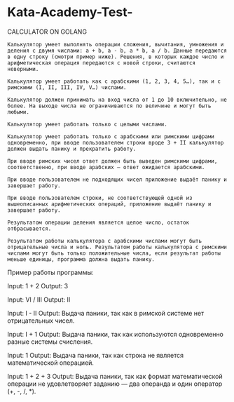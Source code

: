 # Kata-Academy-Test-

CALCULATOR ON GOLANG


    Калькулятор умеет выполнять операции сложения, вычитания, умножения и деления с двумя числами: a + b, a - b, a * b, a / b. Данные передаются в одну строку (смотри пример ниже). Решения, в которых каждое число и арифметическая операция передаются с новой строки, считаются неверными.

    Калькулятор умеет работать как с арабскими (1, 2, 3, 4, 5…), так и с римскими (I, II, III, IV, V…) числами.

    Калькулятор должен принимать на вход числа от 1 до 10 включительно, не более. На выходе числа не ограничиваются по величине и могут быть любыми.

    Калькулятор умеет работать только с целыми числами.

    Калькулятор умеет работать только с арабскими или римскими цифрами одновременно, при вводе пользователем строки вроде 3 + II калькулятор должен выдать панику и прекратить работу.

    При вводе римских чисел ответ должен быть выведен римскими цифрами, соответственно, при вводе арабских — ответ ожидается арабскими.

    При вводе пользователем не подходящих чисел приложение выдаёт панику и завершает работу.

    При вводе пользователем строки, не соответствующей одной из вышеописанных арифметических операций, приложение выдаёт панику и завершает работу.

    Результатом операции деления является целое число, остаток отбрасывается.

    Результатом работы калькулятора с арабскими числами могут быть отрицательные числа и ноль. Результатом работы калькулятора с римскими числами могут быть только положительные числа, если результат работы меньше единицы, программа должна выдать панику.


Пример работы программы:

Input:
1 + 2
Output:
3

Input:
VI / III
Output:
II

Input:
I - II
Output:
Выдача паники, так как в римской системе нет отрицательных чисел.

Input:
I + 1
Output:
Выдача паники, так как используются одновременно разные системы счисления.

Input:
1
Output:
Выдача паники, так как строка не является математической операцией.

Input:
1 + 2 + 3
Output:
Выдача паники, так как формат математической операции не удовлетворяет заданию — два операнда и один оператор (+, -, /, *).